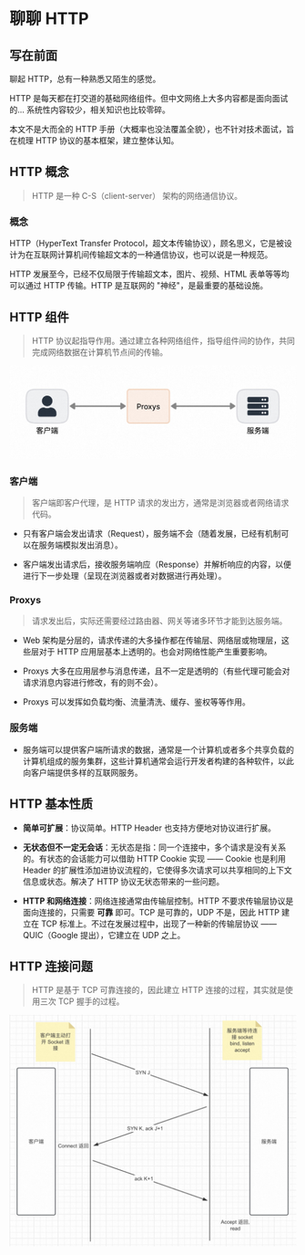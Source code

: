 # 聊聊 HTTP

## 写在前面

聊起 HTTP，总有一种熟悉又陌生的感觉。  

HTTP 是每天都在打交道的基础网络组件。但中文网络上大多内容都是面向面试的... 系统性内容较少，相关知识也比较零碎。  

本文不是大而全的 HTTP 手册（大概率也没法覆盖全貌），也不针对技术面试，旨在梳理 HTTP 协议的基本框架，建立整体认知。

## HTTP 概念

> HTTP 是一种 C-S（client-server） 架构的网络通信协议。

### 概念

HTTP（HyperText Transfer Protocol，超文本传输协议），顾名思义，它是被设计为在互联网计算机间传输超文本的一种通信协议，也可以说是一种规范。  

HTTP 发展至今，已经不仅局限于传输超文本，图片、视频、HTML 表单等等均可以通过 HTTP 传输。HTTP 是互联网的 "神经"，是最重要的基础设施。


## HTTP 组件

> HTTP 协议起指导作用。通过建立各种网络组件，指导组件间的协作，共同完成网络数据在计算机节点间的传输。  

![HTTP 组件](/images/HTTP组件.jpg "HTTP 组件")

### 客户端

> 客户端即客户代理，是 HTTP 请求的发出方，通常是浏览器或者网络请求代码。

- 只有客户端会发出请求（Request），服务端不会（随着发展，已经有机制可以在服务端模拟发出消息）。

- 客户端发出请求后，接收服务端响应（Response）并解析响应的内容，以便进行下一步处理（呈现在浏览器或者对数据进行再处理）。

### Proxys

> 请求发出后，实际还需要经过路由器、网关等诸多环节才能到达服务端。

- Web 架构是分层的，请求传递的大多操作都在传输层、网络层或物理层，这些层对于 HTTP 应用层基本上透明的。也会对网络性能产生重要影响。

- Proxys 大多在应用层参与消息传递，且不一定是透明的（有些代理可能会对请求消息内容进行修改，有的则不会）。
  
- Proxys 可以发挥如负载均衡、流量清洗、缓存、鉴权等等作用。

### 服务端

- 服务端可以提供客户端所请求的数据，通常是一个计算机或者多个共享负载的计算机组成的服务集群，这些计算机通常会运行开发者构建的各种软件，以此向客户端提供多样的互联网服务。

## HTTP 基本性质

- **简单可扩展**：协议简单。HTTP Header 也支持方便地对协议进行扩展。
  
- **无状态但不一定无会话**：无状态是指：同一个连接中，多个请求是没有关系的。有状态的会话能力可以借助 HTTP Cookie 实现 —— Cookie 也是利用 Header 的扩展性添加进协议流程的，它使得多次请求可以共享相同的上下文信息或状态。解决了 HTTP 协议无状态带来的一些问题。

- **HTTP 和网络连接**：网络连接通常由传输层控制。HTTP 不要求传输层协议是面向连接的，只需要 **可靠** 即可。TCP 是可靠的，UDP 不是，因此 HTTP 建立在 TCP 标准上。不过在发展过程中，出现了一种新的传输层协议 —— QUIC（Google 提出），它建立在 UDP 之上。

## HTTP 连接问题

> HTTP 是基于 TCP 可靠连接的，因此建立 HTTP 连接的过程，其实就是使用三次 TCP 握手的过程。


![TCP 三次握手](/images/TCP三次握手.jpg "TCP 三次握手")
